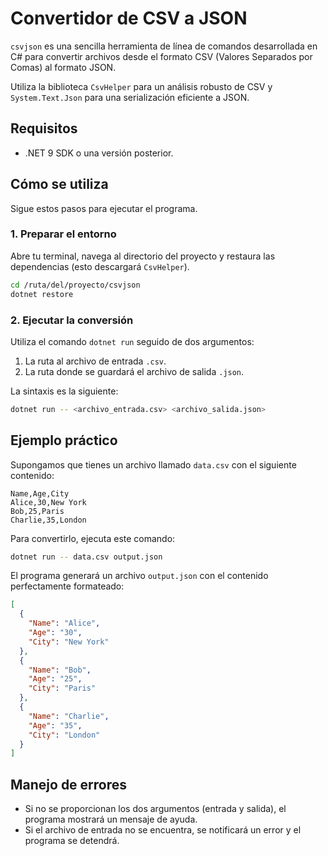 # Convertidor de CSV a JSON

`csvjson` es una sencilla herramienta de línea de comandos desarrollada en C# para convertir archivos desde el formato CSV (Valores Separados por Comas) al formato JSON.

Utiliza la biblioteca `CsvHelper` para un análisis robusto de CSV y `System.Text.Json` para una serialización eficiente a JSON.

## Requisitos

- .NET 9 SDK o una versión posterior.

## Cómo se utiliza

Sigue estos pasos para ejecutar el programa.

### 1. Preparar el entorno

Abre tu terminal, navega al directorio del proyecto y restaura las dependencias (esto descargará `CsvHelper`).

```bash
cd /ruta/del/proyecto/csvjson
dotnet restore
```

### 2. Ejecutar la conversión

Utiliza el comando `dotnet run` seguido de dos argumentos:
1.  La ruta al archivo de entrada `.csv`.
2.  La ruta donde se guardará el archivo de salida `.json`.

La sintaxis es la siguiente:

```bash
dotnet run -- <archivo_entrada.csv> <archivo_salida.json>
```

## Ejemplo práctico

Supongamos que tienes un archivo llamado `data.csv` con el siguiente contenido:

```csv
Name,Age,City
Alice,30,New York
Bob,25,Paris
Charlie,35,London
```

Para convertirlo, ejecuta este comando:

```bash
dotnet run -- data.csv output.json
```

El programa generará un archivo `output.json` con el contenido perfectamente formateado:

```json
[
  {
    "Name": "Alice",
    "Age": "30",
    "City": "New York"
  },
  {
    "Name": "Bob",
    "Age": "25",
    "City": "Paris"
  },
  {
    "Name": "Charlie",
    "Age": "35",
    "City": "London"
  }
]
```

## Manejo de errores

- Si no se proporcionan los dos argumentos (entrada y salida), el programa mostrará un mensaje de ayuda.
- Si el archivo de entrada no se encuentra, se notificará un error y el programa se detendrá.
